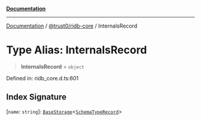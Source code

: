 [**Documentation**](../../../README.md)

***

[Documentation](../../../README.md) / [@trust0/ridb-core](../README.md) / InternalsRecord

# Type Alias: InternalsRecord

> **InternalsRecord** = `object`

Defined in: ridb\_core.d.ts:601

## Index Signature

\[`name`: `string`\]: [`BaseStorage`](../classes/BaseStorage.md)\<[`SchemaTypeRecord`](SchemaTypeRecord.md)\>
